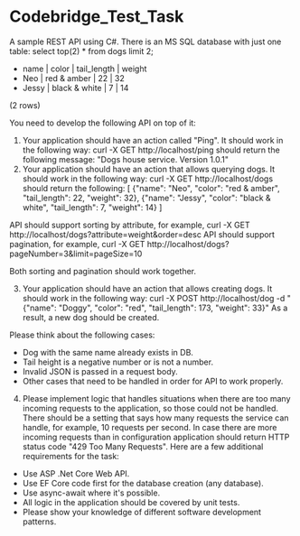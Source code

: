# Codebridge_Test_Task

A sample REST API using C#. There is an MS SQL database with just one table: select top(2) * from dogs limit 2;
  - name       | color	            | tail_length	   | weight
  - Neo        | red & amber        | 22	           | 32		
  - Jessy      | black & white	    | 7	             | 14
  
(2 rows)

You need to develop the following API on top of it:
1. Your application should have an action called "Ping". It should work in the following way:
  curl -X GET http://localhost/ping should return the following message: "Dogs house service. Version 1.0.1"
2. Your application should have an action that allows querying dogs. It should work in the following way:
  curl -X GET http://localhost/dogs should return the following:
  [
  {"name": "Neo", "color": "red & amber", "tail_length": 22, "weight": 32},
  {"name": "Jessy", "color": "black & white", "tail_length": 7, "weight": 14}
  ]
  
API should support sorting by attribute, for example, curl -X GET http://localhost/dogs?attribute=weight&order=desc
API should support pagination, for example, curl -X GET http://localhost/dogs?pageNumber=3&limit=pageSize=10

Both sorting and pagination should work together.

3. Your application should have an action that allows creating dogs. It should work in the following way:
  curl -X POST http://localhost/dog
  -d "{"name": "Doggy", "color": "red", "tail_length": 173, "weight": 33}"
As a result, a new dog should be created.

Please think about the following cases:
  - Dog with the same name already exists in DB.
  - Tail height is a negative number or is not a number.
  - Invalid JSON is passed in a request body.
  - Other cases that need to be handled in order for API to work properly.

4. Please implement logic that handles situations when there are too many incoming requests to the application, so those could not be handled. There should be a setting that says how many requests the service can handle, for example, 10 requests per second. In case there are more incoming requests than in configuration application should return HTTP status code "429 Too Many Requests".
Here are a few additional requirements for the task:
  - Use ASP .Net Core Web API.
  - Use EF Core code first for the database creation (any database).
  - Use async-await where it's possible.
  - All logic in the application should be covered by unit tests.
  - Please show your knowledge of different software development patterns.
